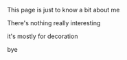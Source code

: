 This page is just to know a bit about me

There's nothing really interesting

it's mostly for decoration

bye
